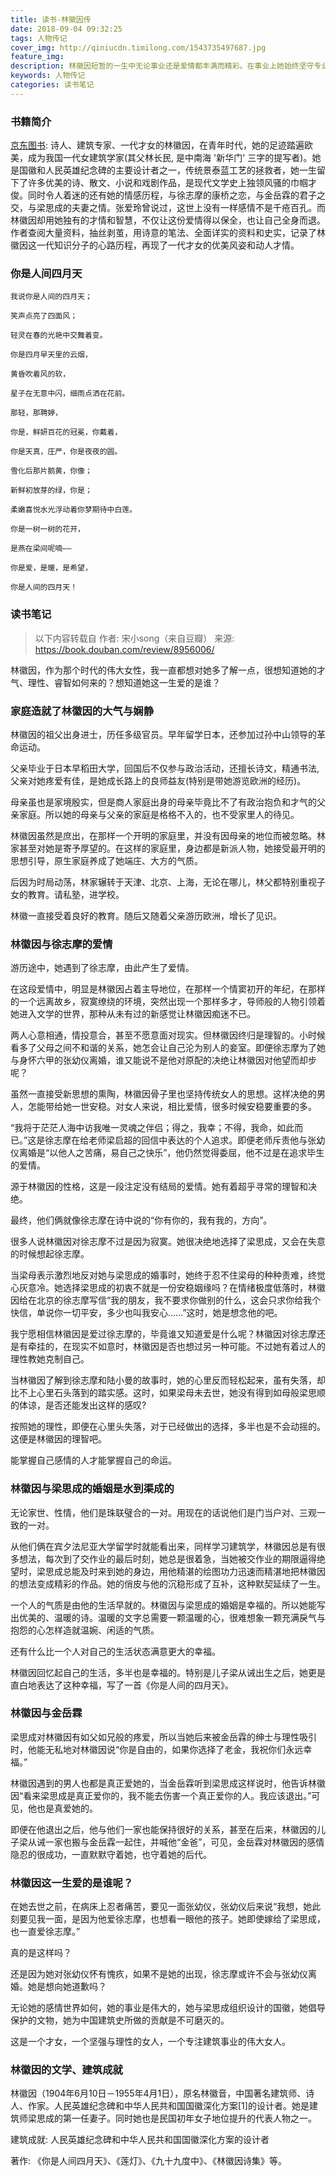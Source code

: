 ```yaml
---
title: 读书-林徽因传
date: 2018-09-04 09:32:25
tags: 人物传记
cover_img: http://qiniucdn.timilong.com/1543735497687.jpg
feature_img:
description: 林徽因短暂的一生中无论事业还是爱情都丰满而精彩。在事业上她始终坚守专业满怀热情并取得了做人的成果；在爱情上她有徐志摩的追求, 金岳霖的守候, 梁思成的呵护。这不仅是因为她的美貌和才华, 更因为她外柔内韧、顽强不屈的精神。林小光著的'林徽因传(初见惊艳再见依然)'采用散文般的笔调、唯美而清丽的文字讲述了林徽因一生的心路历程。使读者对她的家世、思想、生活、爱情、事业有了一个全新的了解。伊人已逝而林徽因过人的才情与气质, 高洁的人格及其对事业的执着与献身精神将长存于后人。
keywords: 人物传记
categories: 读书笔记
---
```


### 书籍简介

[京东图书](https://item.jd.com/12024941.html): 诗人、建筑专家、一代才女的林徽因，在青年时代，她的足迹踏遍欧美，成为我国一代女建筑学家(其父林长民, 是中南海 '新华门' 三字的提写者)。她是国徽和人民英雄纪念碑的主要设计者之一，传统景泰蓝工艺的拯救者，她一生留下了许多优美的诗、散文、小说和戏剧作品，是现代文学史上独领风骚的巾帼才俊。同时令人着迷的还有她的情感历程，与徐志摩的康桥之恋，与金岳霖的君子之交，与梁思成的夫妻之情。张爱玲曾说过，这世上没有一样感情不是千疮百孔。而林徽因却用她独有的才情和智慧，不仅让这份爱情得以保全，也让自己全身而退。作者查阅大量资料，抽丝剥茧，用诗意的笔法、全面详实的资料和史实，记录了林徽因这一代知识分子的心路历程，再现了一代才女的优美风姿和动人才情。

### 你是人间四月天

```
我说你是人间的四月天；

笑声点亮了四面风；

轻灵在春的光艳中交舞着变。

你是四月早天里的云烟，

黄昏吹着风的软，

星子在无意中闪，细雨点洒在花前。

那轻，那聘婷，

你是，鲜妍百花的冠冕，你戴着，

你是天真，庄严，你是夜夜的圆。

雪化后那片鹅黄，你像；

新鲜初放芽的绿，你是；

柔嫩喜悦水光浮动着你梦期待中白莲。

你是一树一树的花开，

是燕在梁间呢喃——

你是爱，是暖，是希望，

你是人间的四月天！
```

### 读书笔记
> 以下内容转载自 作者: 宋小song（来自豆瓣） 来源: https://book.douban.com/review/8956006/

林徽因，作为那个时代的伟大女性，我一直都想对她多了解一点，很想知道她的才气、理性、睿智如何来的？想知道她这一生爱的是谁？

### 家庭造就了林徽因的大气与娴静
林徽因的祖父出身进士，历任多级官员。早年留学日本，还参加过孙中山领导的革命运动。

父亲毕业于日本早稻田大学，回国后不仅参与政治活动，还擅长诗文，精通书法, 父亲对她疼爱有佳，是她成长路上的良师益友(特别是带她游览欧洲的经历)。

母亲虽也是家境殷实，但是商人家庭出身的母亲毕竟比不了有政治抱负和才气的父亲家庭。所以她的母亲与父亲的家庭是格格不入的，也不受家里人的待见。

林徽因虽然是庶出，在那样一个开明的家庭里，并没有因母亲的地位而被忽略。林家甚至对她是寄予厚望的。在这样的家庭里，身边都是新派人物，她接受最开明的思想引导，原生家庭养成了她端庄、大方的气质。

后因为时局动荡，林家辗转于天津、北京、上海，无论在哪儿，林父都特别重视子女的教育。请私塾，进学校。

林徽一直接受着良好的教育。随后又随着父亲游历欧洲，增长了见识。

### 林徽因与徐志摩的爱情
游历途中，她遇到了徐志摩，由此产生了爱情。

在这段爱情中，明显是林徽因占着主导地位，在那样一个情窦初开的年纪，在那样的一个远离故乡，寂寞缭绕的环境，突然出现一个那样多才，导师般的人物引领着她进入文学的世界，那种从未有过的新感觉让林徽因痴迷不已。

两人心意相通，情投意合，甚至不愿意面对现实。但林徽因终归是理智的。小时候看多了父母之间不和谐的关系，她怎会让自己沦为别人的妾室。即便徐志摩为了她与身怀六甲的张幼仪离婚，谁又能说不是他对原配的决绝让林徽因对他望而却步呢？

虽然一直接受新思想的熏陶，林徽因骨子里也坚持传统女人的思想。这样决绝的男人，怎能带给她一世安稳。对女人来说，相比爱情，很多时候安稳要重要的多。

“我将于茫茫人海中访我唯一灵魂之伴侣；得之，我幸；不得，我命，如此而已。”这是徐志摩在给老师梁启超的回信中表达的个人追求。即便老师斥责他与张幼仪离婚是“以他人之苦痛，易自己之快乐”，他仍然觉得委屈，他不过是在追求毕生的爱情。

源于林徽因的性格，这是一段注定没有结局的爱情。她有着超乎寻常的理智和决绝。

最终，他们俩就像徐志摩在诗中说的“你有你的，我有我的，方向”。

很多人说林徽因对徐志摩不过是因为寂寞。她很决绝地选择了梁思成，又会在失意的时候想起徐志摩。

当梁母表示激烈地反对她与梁思成的婚事时，她终于忍不住梁母的种种责难，终觉心灰意冷。她选择梁思成的初衷不就是一份安稳姻缘吗？在情绪极度低落时，林徽因给在北京的徐志摩写信“我的朋友，我不要求你做别的什么，这会只求你给我个快信，单说你一切平安，多少也叫我安心......”这时，她是想念他的吧。

我宁愿相信林徽因是爱过徐志摩的，毕竟谁又知道爱是什么呢？林徽因对徐志摩还是有牵挂的，在现实不如意时，林徽因是否也想过另一种可能。不过她有着过人的理性教她克制自己。

当林徽因了解到徐志摩和陆小曼的故事时，她的心里反而轻松起来，虽有失落，却比不上心里石头落到的踏实感。这时，如果梁母未去世，她没有得到如母般梁思顺的体谅，是否还能发出这样的感叹?

按照她的理性，即便在心里头失落，对于已经做出的选择，多半也是不会动摇的。这便是林徽因的理智吧。

能掌握自己感情的人才能掌握自己的命运。

### 林徽因与梁思成的婚姻是水到渠成的
无论家世、性情，他们是珠联璧合的一对。用现在的话说他们是门当户对、三观一致的一对。

从他们俩在宾夕法尼亚大学留学时就能看出来，同样学习建筑学，林徽因总是有很多想法，每次到了交作业的最后时刻，她总是很着急，当她被交作业的期限逼得绝望时，梁思成总能及时来到她的身边，用他精湛的绘图功力迅速而精湛地把林徽因的想法变成精彩的作品。她的俏皮与他的沉稳形成了互补，这种默契延续了一生。

一个人的气质是由他的生活早就的。林徽因与梁思成的婚姻是幸福的。所以她能写出优美的、温暖的诗。温暖的文字总需要一颗温暖的心，很难想象一颗充满戾气与抱怨的心怎样造就温婉、闲适的气质。

还有什么比一个人对自己的生活状态满意更大的幸福。

林徽因回忆起自己的生活，多半也是幸福的。特别是儿子梁从诫出生之后，她更是直白地表达了这种幸福，写了一首《你是人间的四月天》。

### 林徽因与金岳霖
梁思成对林徽因有如父如兄般的疼爱，所以当她后来被金岳霖的绅士与理性吸引时，他能无私地对林徽因说“你是自由的，如果你选择了老金，我祝你们永远幸福。”

林徽因遇到的男人也都是真正爱她的，当金岳霖听到梁思成这样说时，他告诉林徽因“看来梁思成是真正爱你的，我不能去伤害一个真正爱你的人。我应该退出。”可见，他也是真爱她的。

即便在他退出之后，他与他们一家也能保持很好的关系，甚至在后来，林徽因的儿子梁从诫一家也搬与金岳霖一起住，并喊他“金爸”，可见，金岳霖对林徽因的感情隐忍的很成功，一直默默守着她，也守着她的后代。

### 林徽因这一生爱的是谁呢？
在她去世之前，在病床上忍者痛苦，要见一面张幼仪，张幼仪后来说“我想，她此刻要见我一面，是因为他爱徐志摩，也想看一眼他的孩子。她即使嫁给了梁思成，也一直爱徐志摩。”

真的是这样吗？

还是因为她对张幼仪怀有愧疚，如果不是她的出现，徐志摩或许不会与张幼仪离婚。她是想向她道歉吗？

无论她的感情世界如何，她的事业是伟大的，她与梁思成组织设计的国徽，她倡导保护的文物，她为中国建筑史所做的贡献是不可磨灭的。

这是一个才女，一个坚强与理性的女人，一个专注建筑事业的伟大女人。

### 林徽因的文学、建筑成就
林徽因（1904年6月10日－1955年4月1日），原名林徽音，中国著名建筑师、诗人、作家。人民英雄纪念碑和中华人民共和国国徽深化方案[1]的设计者。她是建筑师梁思成的第一任妻子。同时她也是民国初年女子地位提升的代表人物之一。

建筑成就:
人民英雄纪念碑和中华人民共和国国徽深化方案的设计者

著作:
《你是人间四月天》、《莲灯》、《九十九度中》、《林徽因诗集》等。
